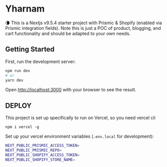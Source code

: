 # Yharnam



🌘  This is a Nextjs v9.5.4 starter project with Prismic & Shopify (enabled via Prismic integration fields). Note this is just a POC of product, blogging, and cart functionality and should be adapted to your own needs.

## Getting Started

First, run the development server:

```bash
npm run dev
# or
yarn dev
```

Open [http://localhost:3000](http://localhost:3000) with your browser to see the result.

## DEPLOY

This project is set up specifically to run on Vercel, so you need vercel cli

`npm i vercel -g`

Set up your vercel environment variables (`.env.local` for development):
```bash
NEXT_PUBLIC_PRISMIC_ACCESS_TOKEN=
NEXT_PUBLIC_PRISMIC_REPO=
NEXT_PUBLIC_SHOPIFY_ACCESS_TOKEN=
NEXT_PUBLIC_SHOPIFY_STORE_NAME=
```
